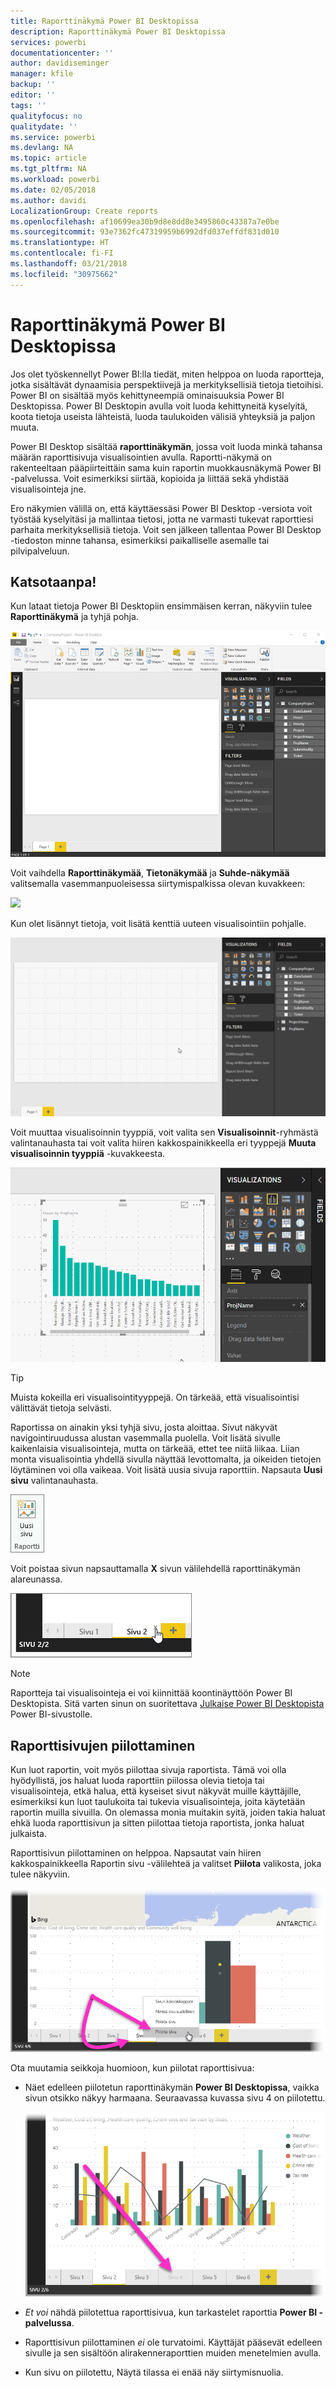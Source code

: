 ```yaml
---
title: Raporttinäkymä Power BI Desktopissa
description: Raporttinäkymä Power BI Desktopissa
services: powerbi
documentationcenter: ''
author: davidiseminger
manager: kfile
backup: ''
editor: ''
tags: ''
qualityfocus: no
qualitydate: ''
ms.service: powerbi
ms.devlang: NA
ms.topic: article
ms.tgt_pltfrm: NA
ms.workload: powerbi
ms.date: 02/05/2018
ms.author: davidi
LocalizationGroup: Create reports
ms.openlocfilehash: af10699ea30b9d8e8dd8e3495860c43387a7e0be
ms.sourcegitcommit: 93e7362fc47319959b6992dfd037effdf831d010
ms.translationtype: HT
ms.contentlocale: fi-FI
ms.lasthandoff: 03/21/2018
ms.locfileid: "30975662"
---
```

# <a name="report-view-in-power-bi-desktop"></a>Raporttinäkymä Power BI Desktopissa
Jos olet työskennellyt Power BI:lla tiedät, miten helppoa on luoda raportteja, jotka sisältävät dynaamisia perspektiivejä ja merkityksellisiä tietoja tietoihisi. Power BI on sisältää myös kehittyneempiä ominaisuuksia Power BI Desktopissa. Power BI Desktopin avulla voit luoda kehittyneitä kyselyitä, koota tietoja useista lähteistä, luoda taulukoiden välisiä yhteyksiä ja paljon muuta.

Power BI Desktop sisältää **raporttinäkymän**, jossa voit luoda minkä tahansa määrän raporttisivuja visualisointien avulla. Raportti-näkymä on rakenteeltaan pääpiirteittäin sama kuin raportin muokkausnäkymä Power BI -palvelussa. Voit esimerkiksi siirtää, kopioida ja liittää sekä yhdistää visualisointeja jne.

Ero näkymien välillä on, että käyttäessäsi Power BI Desktop -versiota voit työstää kyselyitäsi ja mallintaa tietosi, jotta ne varmasti tukevat raporttiesi parhaita merkityksellisiä tietoja. Voit sen jälkeen tallentaa Power BI Desktop -tiedoston minne tahansa, esimerkiksi paikalliselle asemalle tai pilvipalveluun.

## <a name="lets-take-a-look"></a>Katsotaanpa!
Kun lataat tietoja Power BI Desktopiin ensimmäisen kerran, näkyviin tulee **Raporttinäkymä** ja tyhjä pohja.

![](media/desktop-report-view/pbi_reportviewinpbidesigner_reportview.png)

Voit vaihdella **Raporttinäkymää**, **Tietonäkymää** ja **Suhde-näkymää** valitsemalla vasemmanpuoleisessa siirtymispalkissa olevan kuvakkeen:

![](media/desktop-report-view/pbi_reportviewinpbidesigner_changeview.png)

Kun olet lisännyt tietoja, voit lisätä kenttiä uuteen visualisointiin pohjalle.

![](media/desktop-report-view/pbid_reportview_addvis.gif)

Voit muuttaa visualisoinnin tyyppiä, voit valita sen **Visualisoinnit**-ryhmästä valintanauhasta tai voit valita hiiren kakkospainikkeella eri tyyppejä **Muuta visualisoinnin tyyppiä** -kuvakkeesta.

![](media/desktop-report-view/pbid_reportview_changevis.gif)

> [!TIP]
> Muista kokeilla eri visualisointityyppejä. On tärkeää, että visualisointisi välittävät tietoja selvästi.
> 
> 

Raportissa on ainakin yksi tyhjä sivu, josta aloittaa. Sivut näkyvät navigointiruudussa alustan vasemmalla puolella. Voit lisätä sivulle kaikenlaisia visualisointeja, mutta on tärkeää, ettet tee niitä liikaa. Liian monta visualisointia yhdellä sivulla näyttää levottomalta, ja oikeiden tietojen löytäminen voi olla vaikeaa. Voit lisätä uusia sivuja raporttiin. Napsauta **Uusi sivu** valintanauhasta.

![](media/desktop-report-view/pbidesignerreportviewnewpage.png)

Voit poistaa sivun napsauttamalla **X** sivun välilehdellä raporttinäkymän alareunassa.

![](media/desktop-report-view/pbi_reportviewinpbidesigner_deletepage.png)

> [!NOTE]
> Raportteja tai visualisointeja ei voi kiinnittää koontinäyttöön Power BI Desktopista. Sitä varten sinun on suoritettava [Julkaise Power BI Desktopista](desktop-upload-desktop-files.md) Power BI-sivustolle.

## <a name="hide-report-pages"></a>Raporttisivujen piilottaminen

Kun luot raportin, voit myös piilottaa sivuja raportista. Tämä voi olla hyödyllistä, jos haluat luoda raporttiin piilossa olevia tietoja tai visualisointeja, etkä halua, että kyseiset sivut näkyvät muille käyttäjille, esimerkiksi kun luot taulukoita tai tukevia visualisointeja, joita käytetään raportin muilla sivuilla. On olemassa monia muitakin syitä, joiden takia haluat ehkä luoda raporttisivun ja sitten piilottaa tietoja raportista, jonka haluat julkaista. 

Raporttisivun piilottaminen on helppoa. Napsautat vain hiiren kakkospainikkeella Raportin sivu -välilehteä ja valitset **Piilota** valikosta, joka tulee näkyviin.

![](media/desktop-report-view/report-view_05.png)

Ota muutamia seikkoja huomioon, kun piilotat raporttisivua:

* Näet edelleen piilotetun raporttinäkymän **Power BI Desktopissa**, vaikka sivun otsikko näkyy harmaana. Seuraavassa kuvassa sivu 4 on piilotettu.

    ![](media/desktop-report-view/report-view_06.png)

* *Et voi* nähdä piilotettua raporttisivua, kun tarkastelet raporttia **Power BI -palvelussa**.

* Raporttisivun piilottaminen *ei* ole turvatoimi. Käyttäjät pääsevät edelleen sivulle ja sen sisältöön alirakenneraporttien muiden menetelmien avulla.

* Kun sivu on piilotettu, Näytä tilassa ei enää näy siirtymisnuolia.


